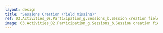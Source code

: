 ```yaml
---
layout: design
title: "Sessions Creation (field missing)"
ref: 03.Activities_02.Participation_g.Sessions_b.Session creation field missing
image: 03.Activities_02.Participation_g.Sessions_b.Session creation field missing.png
---
```

